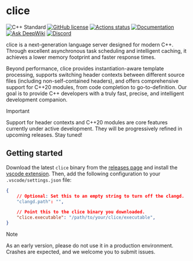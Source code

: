 <!-- Begin section: Overview -->

# clice

![C++ Standard](https://img.shields.io/badge/C++-23-blue.svg)
[![GitHub license](https://img.shields.io/github/license/clice-project/clice)](https://github.com/clice-project/clice/blob/main/LICENSE)
[![Actions status](https://github.com/clice-project/clice/workflows/CI/badge.svg)](https://github.com/clice-project/clice/actions)
[![Documentation](https://img.shields.io/badge/view-documentation-blue)](https://clice.io)
[![Ask DeepWiki](https://deepwiki.com/badge.svg)](https://deepwiki.com/clice-project/clice)
[![Discord](https://img.shields.io/badge/Discord-%235865F2.svg?logo=discord&logoColor=white)](https://discord.gg/PA3UxW2VA3)

clice is a next-generation language server designed for modern C++. Through excellent asynchronous task scheduling and intelligent caching, it achieves a lower memory footprint and faster response times.

Beyond performance, clice provides instantiation-aware template processing, supports switching header contexts between different source files (including non-self-contained headers), and offers comprehensive support for C++20 modules, from code completion to go-to-definition. Our goal is to provide C++ developers with a truly fast, precise, and intelligent development companion.

> [!IMPORTANT]
> Support for header contexts and C++20 modules are core features currently under active development. They will be progressively refined in upcoming releases. Stay tuned!

## Getting started

Download the latest `clice` binary from the [releases page](https://github.com/clice-project/clice/releases) and install the [vscode extension](https://marketplace.visualstudio.com/items?itemName=ykiko.clice-vscode). Then, add the following configuration to your `.vscode/settings.json` file:

```json
{
    // Optional: Set this to an empty string to turn off the clangd.
    "clangd.path": "",

    // Point this to the clice binary you downloaded.
    "clice.executable": "/path/to/your/clice/executable",
}
```

> [!NOTE]
> As an early version, please do not use it in a production environment. Crashes are expected, and we welcome you to submit issues.